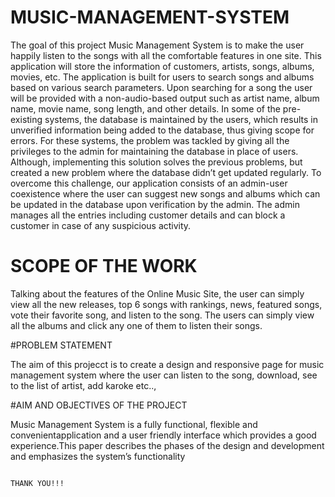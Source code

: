 # MUSIC-MANAGEMENT-SYSTEM

The goal of this project Music Management System is to make the user happily listen to the songs with all the comfortable features in one site. This application will store the information of customers, artists, songs, albums, movies, etc. The application is built for users to search songs and albums based on various search parameters. Upon searching for a song the user will be provided with a non-audio-based output such as artist name, album name, movie name, song length, and other details. In some of the pre-existing systems, the database is maintained by the users, which results in unverified information being added to the database, thus giving scope for errors. For these systems, the problem was tackled by giving all the privileges to the admin for maintaining the database in place of users. Although, implementing this solution solves the previous problems, but created a new problem where the database didn’t get updated regularly. To overcome this challenge, our application consists of an admin-user coexistence where the user can suggest new songs and albums which can be updated in the database upon verification by the admin. The admin manages all the entries including customer details and can block a customer in case of any suspicious activity.


# SCOPE OF THE WORK

Talking about the features of the Online Music Site, the user can simply view all the new releases, top 6 songs with rankings, news, featured songs, vote their favorite song, and listen to the song. The users can simply view all the albums and click any one of them to listen their songs. 

#PROBLEM STATEMENT

The aim of this projecct is to create a design and responsive page for music management system where the user can listen to the song, download, see to the list of artist, add karoke etc..,

#AIM AND OBJECTIVES OF THE PROJECT

Music Management System is a fully functional, flexible and convenientapplication and a user friendly interface which provides a good experience.This paper describes the phases of the design and development and emphasizes the system’s functionality



                                                                      THANK YOU!!!
